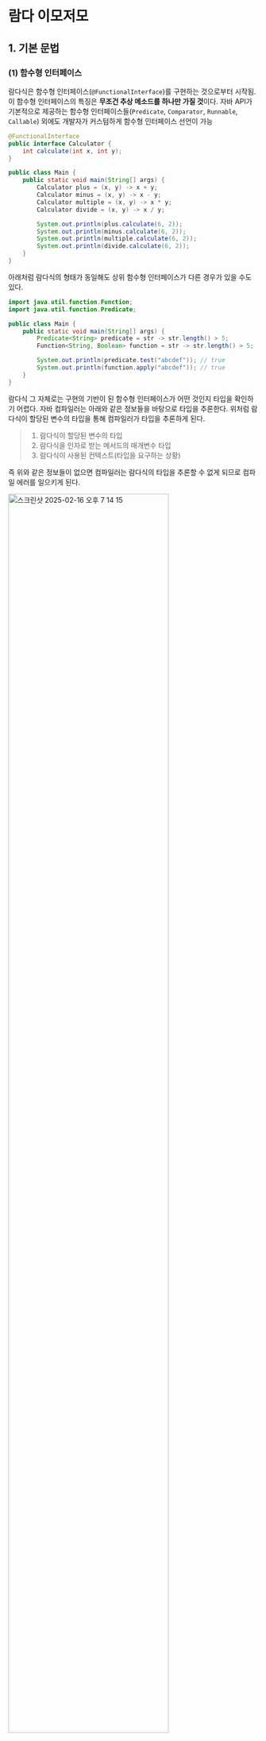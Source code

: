 # 람다 이모저모

## 1. 기본 문법

### (1) 함수형 인터페이스

람다식은 함수형 인터페이스(`@FunctionalInterface`)를 구현하는 것으로부터 시작됨. 이 함수형 인터페이스의 특징은 **무조건 추상 메소드를 하나만 가질 것**이다. 자바 API가 기본적으로 제공하는 함수형 인터페이스들(`Predicate`, `Comparator`, `Runnable`, `Callable`) 외에도 개발자가 커스텀하게 함수형 인터페이스 선언이 가능

```java
@FunctionalInterface
public interface Calculator {
    int calculate(int x, int y);
}
```
```java
public class Main {
    public static void main(String[] args) {
        Calculator plus = (x, y) -> x + y;
        Calculator minus = (x, y) -> x - y;
        Calculator multiple = (x, y) -> x * y;
        Calculator divide = (x, y) -> x / y;

        System.out.println(plus.calculate(6, 2));
        System.out.println(minus.calculate(6, 2));
        System.out.println(multiple.calculate(6, 2));
        System.out.println(divide.calculate(6, 2));
    }
}
```

아래처럼 람다식의 형태가 동일해도 상위 함수형 인터페이스가 다른 경우가 있을 수도 있다.

```java
import java.util.function.Function;
import java.util.function.Predicate;

public class Main {
    public static void main(String[] args) {
        Predicate<String> predicate = str -> str.length() > 5;
        Function<String, Boolean> function = str -> str.length() > 5;

        System.out.println(predicate.test("abcdef")); // true
        System.out.println(function.apply("abcdef")); // true
    }
}
```

람다식 그 자체로는 구현의 기반이 된 함수형 인터페이스가 어떤 것인지 타입을 확인하기 어렵다. 자바 컴파일러는 아래와 같은 정보들을 바탕으로 타입을 추론한다. 위처럼 람다식이 할당된 변수의 타입을 통해 컴파일러가 타입을 추론하게 된다.
> 1. 람다식이 할당된 변수의 타입
> 2. 람다식을 인자로 받는 메서드의 매개변수 타입
> 3. 람다식이 사용된 컨텍스트(타입을 요구하는 상황)

즉 위와 같은 정보들이 없으면 컴파일러는 람다식의 타입을 추론할 수 없게 되므로 컴파일 에러를 일으키게 된다.

<img width="80%" alt="스크린샷 2025-02-16 오후 7 14 15" src="https://github.com/user-attachments/assets/6a76e88d-4e09-459e-a8fe-083c7bdefea9" />

---

만약 메소드 오버로딩을 활용해 다른 함수형 인터페이스 타입을 인자로 받게 해서, 동일한 형식의 람다식을 메소드에게 넘겨주면 어떻게 될까?

```java
import java.util.function.Function;
import java.util.function.Predicate;

public class Main {
    public static void main(String[] args) {
        Lambda lambda = new Lambda();
        lambda.method(x -> x.equals("String"), "String");  // ???
    }
}

class Lambda {
    public boolean method(Predicate<String> predicate, String data) {
        return predicate.test(data);
    }

    public boolean method(Function<String, Boolean> function, String data) {
        return function.apply(data);
    }
}
```

<img width="80%" alt="스크린샷 2025-02-16 오후 9 46 37" src="https://github.com/user-attachments/assets/e3cf6f81-1309-4a5f-9f0a-b925a95dbae3" />

두 개의 컴파일 경고 이슈가 확인되는데, 각각 하나씩 살펴보자면

#### Ambiguous method call issue

메소드 호출이 애매하다고 경고한다. psvm 내부에서 호출한 `method()`는 `Lambda` 클래스 인스턴스의 오버로딩 메소드 시그니처 2개와 동시에 일치하기 때문에 컴파일러가 어느 메소드를 호출한 것인지를 결정하지 못해서 컴파일 에러를 일으키는 것이다.

#### Cannot resolve method

이것은 람다식에 있는 `x` 변수의 타입을 추론하지 못해서 생기는 이슈다. 근데 의아한 게, 오버로딩된 메소드들을 살펴보면 어떤 것을 선택해도 결국 `String` 타입임에는 분명함에도 컴파일러가 이것조차 추론을 못 한다고 한다. 왜냐하면 앞전의 애매한 메소드 호출 이슈로 인해 애시당초 컴파일러가 어떤 함수형 인터페이스 타입인지조차 결정하지 못하기 때문에 함수형 인터페이스의 제네릭 타입이 문자열인 것도 추론하지 못하면서 컴파일 경고를 내뱉는 것이다. 실제로 실행시켜도 어차피 **Ambigious method call issue**를 내뱉으며 에러를 일으킬 것이므로 굳이 여기까지 가지 않아도 된다.

위의 이슈를 해결하려면 결국 람다식 앞에 타입을 명시적으로 추가하면서 형변환을 해줘야 해결할 수 있다.


### (2) 클로저(Closure)

**변수 캡처**는 람다식이나 익명 클래스가 외부 변수의 값을 사용할 때 발생하는 현상으로, 람다식 내부에서 외부 변수에 접근하는 방식이다.

<img width="80%" alt="스크린샷 2025-02-16 오후 7 53 43" src="https://github.com/user-attachments/assets/a4bdab85-2b66-4ee6-bc09-9e0e5554bb7e" />
<img width="80%" alt="스크린샷 2025-02-16 오후 8 01 06" src="https://github.com/user-attachments/assets/d83ca0fa-53f6-4707-91d1-f55bd08f98f2" />

원칙적으로 전역변수가 아니면 메소드 내부에서 다루는 변수들은 전부 지역변수로써 취급되면서 그 생명주기를 공유해야 하지만, 변수 캡쳐는 그 예외로 볼 수 있다. 위의 예제에서는 `int` 타입의 `x` 변수가 람다식에 의해 캡쳐되면서 **참조**되고 있다. 이 참조가 중요한데, 값을 그대로 끌고오는 것이 아니다. 이를 통해 함수형 프로그래밍에서 외부 변수의 상태를 참조하고 변경하지 않으면서 활용하는 방법으로 활용할 수 있다.

단, 변수 캡쳐의 전제 조건은 **변수가 불변**이어야 한다. 즉 변수의 상태가 `final`이거나 `effectively final`이어야 한다. 불변이 지켜지지 않으면 컴파일 에러가 발생한다.

<img width="80%" alt="스크린샷 2025-02-16 오후 8 16 16" src="https://github.com/user-attachments/assets/51ac54e5-8cf1-4360-a4e3-3f31d08fe65c" />

위의 경우는 변수 캡쳐된 `x` 변수가 처음에는 `effectively final` 상태(즉, 할당된 이후에 값의 변화가 발생하지 않으리라 기대하는 상태)여서 캡쳐가 허용됐으나 다음 라인에서 변수의 불변성이 깨지면서 컴파일 에러를 유발하는 사례다. `x` 변수는 원시 타입(`int`)이기 때문에 직접 참조되기 때문에 값의 변화가 곧 참조의 변화로 이어지기 때문에 변수 불변성이 지켜지지 않는 것이다.

---

**클로저**는 람다식이나 익명 클래스가 외부 변수의 값을 캡처하고 그 변수를 계속 유지하는 성질을 뜻한다.


```java
public class Closure {
    public static void main(String[] args) {
        Example example = new Example(10);
        Runnable runnable = () -> System.out.println("변수 값: " + example.getVariable());
        runnable.run();

        example.setVariable(20);
        runnable.run();
    }
}

class Example {
    int variable;

    public Example(int variable) {
        this.variable = variable;
    }

    public int getVariable() {
        return variable;
    }

    public void setVariable(int variable) {
        this.variable = variable;
    }
}
```
